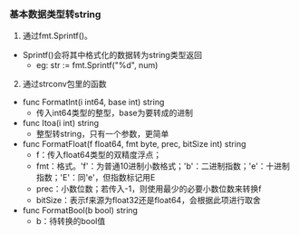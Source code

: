 ### 基本数据类型转string
1. 通过fmt.Sprintf()。
- Sprintf()会将其中格式化的数据转为string类型返回
    - eg: str := fmt.Sprintf("%d", num)
2. 通过strconv包里的函数
- func FormatInt(i int64, base int) string
    - 传入int64类型的整型，base为要转成的进制
- func Itoa(i int) string
    - 整型转string，只有一个参数，更简单
- func FormatFloat(f float64, fmt byte, prec, bitSize int) string
    - f：传入float64类型的双精度浮点；
    - fmt：格式。'f'：为普通10进制小数格式；'b'：二进制指数；'e'：十进制指数；'E'：同'e'，但指数标记用E
    - prec：小数位数；若传入-1，则使用最少的必要小数位数来转换f
    - bitSize：表示f来源为float32还是float64，会根据此项进行取舍
- func FormatBool(b bool) string
    - b：待转换的bool值